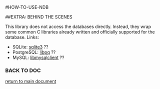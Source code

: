 #HOW-TO-USE-NDB

##EXTRA: BEHIND THE SCENES

This library does not access the databases directly. Instead, they wrap some common C libraries already written and officially supported for the database. Links:

* SQLite: [sqlite3](https://www.sqlite.org/c3ref/sqlite3.html) ??
* PostgreSQL: [libpq](https://www.postgresql.org/docs/9.1/libpq.html) ??
* MySQL: [libmysqlclient](https://dev.mysql.com/doc/refman/5.7/en/c-api.html) ??

### BACK TO DOC
[return to main document](How-To-Use-NDB.md)
